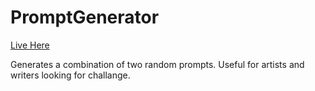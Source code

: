 # PromptGenerator

[Live Here](https://agray5.github.io/PromptGenerator/)

Generates a combination of two random prompts. Useful for artists and writers looking for challange. 

